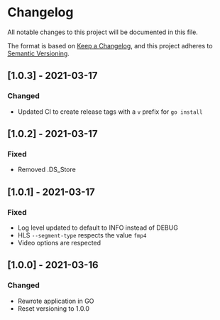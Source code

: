 # Changelog
All notable changes to this project will be documented in this file.

The format is based on [Keep a Changelog](https://keepachangelog.com/en/1.0.0/),
and this project adheres to [Semantic Versioning](https://semver.org/spec/v2.0.0.html).

## [1.0.3] - 2021-03-17
### Changed
- Updated CI to create release tags with a `v` prefix for `go install`

## [1.0.2] - 2021-03-17
### Fixed
- Removed .DS_Store

## [1.0.1] - 2021-03-17
### Fixed
- Log level updated to default to INFO instead of DEBUG
- HLS `--segment-type` respects the value `fmp4`
- Video options are respected

## [1.0.0] - 2021-03-16
### Changed
- Rewrote application in GO
- Reset versioning to 1.0.0
